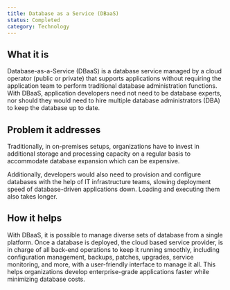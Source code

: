 ```yaml
---
title: Database as a Service (DBaaS)
status: Completed
category: Technology
---
```


## What it is

Database-as-a-Service (DBaaS) is a database service managed by a cloud operator (public or private) that supports applications without requiring the application team to perform traditional database administration functions. With DBaaS, application developers need not need to be database experts, nor should they would need to hire multiple database administrators (DBA) to keep the database up to date.

## Problem it addresses 

Traditionally, in on-premises setups, organizations have to invest in additional storage and processing capacity on a regular basis to accommodate database expansion which can be expensive. 

Additionally, developers would also need to provision and configure databases with the help of IT infrastructure teams, slowing deployment speed of database-driven applications down. Loading and executing them also takes longer.

## How it helps

With DBaaS, it is possible to manage diverse sets of database from a single platform. Once a database is deployed, the cloud based service provider, is in charge of all back-end operations to keep it running smoothly, including configuration management, backups, patches, upgrades, service monitoring, and more, with a user-friendly interface to manage it all. This helps organizations develop enterprise-grade applications faster while minimizing database costs.
